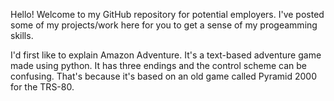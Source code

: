 Hello! Welcome to my GitHub repository for potential employers.
I've posted some of my projects/work here for you to get a sense of my progeamming skills. 

I'd first like to explain Amazon Adventure.
It's a text-based adventure game made using python.
It has three endings and the control scheme can be confusing. 
That's because it's based on an old game called Pyramid 2000 for the TRS-80.


